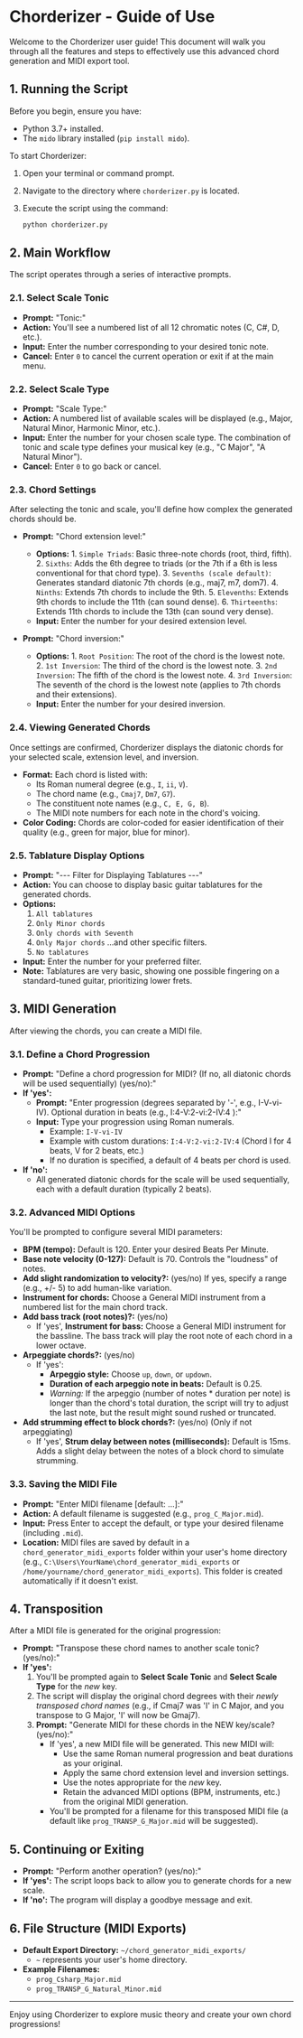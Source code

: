 # Chorderizer - Guide of Use

Welcome to the Chorderizer user guide! This document will walk you through all the features and steps to effectively use this advanced chord generation and MIDI export tool.

## 1. Running the Script

Before you begin, ensure you have:

* Python 3.7+ installed.
* The `mido` library installed (`pip install mido`).

To start Chorderizer:

1. Open your terminal or command prompt.
2. Navigate to the directory where `chorderizer.py` is located.
3. Execute the script using the command:

    ```bash
    python chorderizer.py
    ```

## 2. Main Workflow

The script operates through a series of interactive prompts.

### 2.1. Select Scale Tonic

* **Prompt:** "Tonic:"
* **Action:** You'll see a numbered list of all 12 chromatic notes (C, C#, D, etc.).
* **Input:** Enter the number corresponding to your desired tonic note.
* **Cancel:** Enter `0` to cancel the current operation or exit if at the main menu.

### 2.2. Select Scale Type

* **Prompt:** "Scale Type:"
* **Action:** A numbered list of available scales will be displayed (e.g., Major, Natural Minor, Harmonic Minor, etc.).
* **Input:** Enter the number for your chosen scale type. The combination of tonic and scale type defines your musical key (e.g., "C Major", "A Natural Minor").
* **Cancel:** Enter `0` to go back or cancel.

### 2.3. Chord Settings

After selecting the tonic and scale, you'll define how complex the generated chords should be.

* **Prompt:** "Chord extension level:"
  * **Options:**
        1. `Simple Triads`: Basic three-note chords (root, third, fifth).
        2. `Sixths`: Adds the 6th degree to triads (or the 7th if a 6th is less conventional for that chord type).
        3. `Sevenths (scale default)`: Generates standard diatonic 7th chords (e.g., maj7, m7, dom7).
        4. `Ninths`: Extends 7th chords to include the 9th.
        5. `Elevenths`: Extends 9th chords to include the 11th (can sound dense).
        6. `Thirteenths`: Extends 11th chords to include the 13th (can sound very dense).
  * **Input:** Enter the number for your desired extension level.

* **Prompt:** "Chord inversion:"
  * **Options:**
        1. `Root Position`: The root of the chord is the lowest note.
        2. `1st Inversion`: The third of the chord is the lowest note.
        3. `2nd Inversion`: The fifth of the chord is the lowest note.
        4. `3rd Inversion`: The seventh of the chord is the lowest note (applies to 7th chords and their extensions).
  * **Input:** Enter the number for your desired inversion.

### 2.4. Viewing Generated Chords

Once settings are confirmed, Chorderizer displays the diatonic chords for your selected scale, extension level, and inversion.

* **Format:** Each chord is listed with:
  * Its Roman numeral degree (e.g., `I`, `ii`, `V`).
  * The chord name (e.g., `Cmaj7`, `Dm7`, `G7`).
  * The constituent note names (e.g., `C, E, G, B`).
  * The MIDI note numbers for each note in the chord's voicing.
* **Color Coding:** Chords are color-coded for easier identification of their quality (e.g., green for major, blue for minor).

### 2.5. Tablature Display Options

* **Prompt:** "--- Filter for Displaying Tablatures ---"
* **Action:** You can choose to display basic guitar tablatures for the generated chords.
* **Options:**
    1. `All tablatures`
    2. `Only Minor chords`
    3. `Only chords with Seventh`
    4. `Only Major chords`
     ...and other specific filters.
    8. `No tablatures`
* **Input:** Enter the number for your preferred filter.
* **Note:** Tablatures are very basic, showing one possible fingering on a standard-tuned guitar, prioritizing lower frets.

## 3. MIDI Generation

After viewing the chords, you can create a MIDI file.

### 3.1. Define a Chord Progression

* **Prompt:** "Define a chord progression for MIDI? (If no, all diatonic chords will be used sequentially) (yes/no):"
* **If 'yes':**
  * **Prompt:** "Enter progression (degrees separated by '-', e.g., I-V-vi-IV). Optional duration in beats (e.g., I:4-V:2-vi:2-IV:4 ):"
  * **Input:** Type your progression using Roman numerals.
    * Example: `I-V-vi-IV`
    * Example with custom durations: `I:4-V:2-vi:2-IV:4` (Chord I for 4 beats, V for 2 beats, etc.)
    * If no duration is specified, a default of 4 beats per chord is used.
* **If 'no':**
  * All generated diatonic chords for the scale will be used sequentially, each with a default duration (typically 2 beats).

### 3.2. Advanced MIDI Options

You'll be prompted to configure several MIDI parameters:

* **BPM (tempo):** Default is 120. Enter your desired Beats Per Minute.
* **Base note velocity (0-127):** Default is 70. Controls the "loudness" of notes.
* **Add slight randomization to velocity?:** (yes/no) If yes, specify a range (e.g., +/- 5) to add human-like variation.
* **Instrument for chords:** Choose a General MIDI instrument from a numbered list for the main chord track.
* **Add bass track (root notes)?:** (yes/no)
  * If 'yes', **Instrument for bass:** Choose a General MIDI instrument for the bassline. The bass track will play the root note of each chord in a lower octave.
* **Arpeggiate chords?:** (yes/no)
  * If 'yes':
    * **Arpeggio style:** Choose `up`, `down`, or `updown`.
    * **Duration of each arpeggio note in beats:** Default is 0.25.
    * *Warning:* If the arpeggio (number of notes * duration per note) is longer than the chord's total duration, the script will try to adjust the last note, but the result might sound rushed or truncated.
* **Add strumming effect to block chords?:** (yes/no) (Only if not arpeggiating)
  * If 'yes', **Strum delay between notes (milliseconds):** Default is 15ms. Adds a slight delay between the notes of a block chord to simulate strumming.

### 3.3. Saving the MIDI File

* **Prompt:** "Enter MIDI filename [default: ...]:"
* **Action:** A default filename is suggested (e.g., `prog_C_Major.mid`).
* **Input:** Press Enter to accept the default, or type your desired filename (including `.mid`).
* **Location:** MIDI files are saved by default in a `chord_generator_midi_exports` folder within your user's home directory (e.g., `C:\Users\YourName\chord_generator_midi_exports` or `/home/yourname/chord_generator_midi_exports`). This folder is created automatically if it doesn't exist.

## 4. Transposition

After a MIDI file is generated for the original progression:

* **Prompt:** "Transpose these chord names to another scale tonic? (yes/no):"
* **If 'yes':**
    1. You'll be prompted again to **Select Scale Tonic** and **Select Scale Type** for the *new* key.
    2. The script will display the original chord degrees with their *newly transposed chord names* (e.g., if Cmaj7 was 'I' in C Major, and you transpose to G Major, 'I' will now be Gmaj7).
    3. **Prompt:** "Generate MIDI for these chords in the NEW key/scale? (yes/no):"
        * If 'yes', a new MIDI file will be generated. This new MIDI will:
            * Use the same Roman numeral progression and beat durations as your original.
            * Apply the same chord extension level and inversion settings.
            * Use the notes appropriate for the *new* key.
            * Retain the advanced MIDI options (BPM, instruments, etc.) from the original MIDI generation.
        * You'll be prompted for a filename for this transposed MIDI file (a default like `prog_TRANSP_G_Major.mid` will be suggested).

## 5. Continuing or Exiting

* **Prompt:** "Perform another operation? (yes/no):"
* **If 'yes':** The script loops back to allow you to generate chords for a new scale.
* **If 'no':** The program will display a goodbye message and exit.

## 6. File Structure (MIDI Exports)

* **Default Export Directory:** `~/chord_generator_midi_exports/`
  * `~` represents your user's home directory.
* **Example Filenames:**
  * `prog_Csharp_Major.mid`
  * `prog_TRANSP_G_Natural_Minor.mid`

---

Enjoy using Chorderizer to explore music theory and create your own chord progressions!
